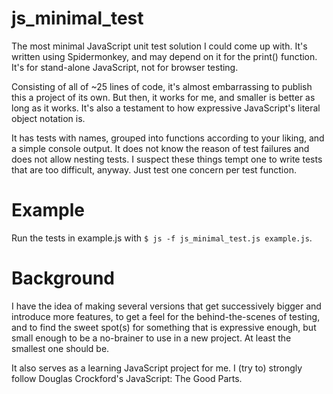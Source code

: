 js\_minimal_test
===============

The most minimal JavaScript unit test solution I could come up
with. It's written using Spidermonkey, and may depend on it for the
print() function. It's for stand-alone JavaScript, not for browser
testing.

Consisting of all of ~25 lines of code, it's almost embarrassing to
publish this a project of its own. But then, it works for me, and
smaller is better as long as it works. It's also a testament to how
expressive JavaScript's literal object notation is.

It has tests with names, grouped into functions according to your
liking, and a simple console output. It does not know the reason of
test failures and does not allow nesting tests. I suspect these things
tempt one to write tests that are too difficult, anyway. Just test one
concern per test function.


Example
=======

Run the tests in example.js with `$ js -f js_minimal_test.js
example.js`.


Background
==========

I have the idea of making several versions that get successively
bigger and introduce more features, to get a feel for the
behind-the-scenes of testing, and to find the sweet spot(s) for
something that is expressive enough, but small enough to be a
no-brainer to use in a new project.  At least the smallest one should
be.

It also serves as a learning JavaScript project for me.  I (try to)
strongly follow Douglas Crockford's JavaScript: The Good Parts.

